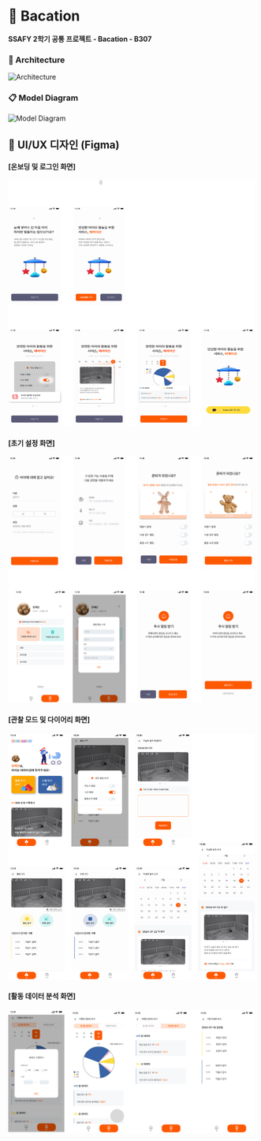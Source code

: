 # 👶 Bacation
**SSAFY 2학기 공통 프로젝트 - Bacation - B307**

### 📑 Architecture
![Architecture](https://bacation.s3.ap-northeast-2.amazonaws.com/25.png)

### 📋 Model Diagram
![Model Diagram](https://bacation.s3.ap-northeast-2.amazonaws.com/Untitled.png)

## 🎨 UI/UX 디자인 (Figma)

#### [온보딩 및 로그인 화면]
<img src="FRONT/assets/초기화면.png" width="500px" height="500px"/>

#### [초기 설정 화면]
<img src="FRONT/assets/초기화면2.png" width="500px" height="500px"/>

#### [관찰 모드 및 다이어리 화면]
<img src="FRONT/assets/관찰_및_다이어리.png" width="500px" height="500px"/>

#### [활동 데이터 분석 화면]
<img src="FRONT/assets/데이터분석.png" width="500px" height="250px"/>

